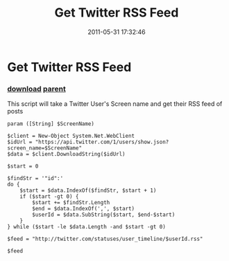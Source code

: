 ﻿---
pid:            2703
parent:         2685
children:       
poster:         chefsmack
title:          Get Twitter RSS Feed
date:           2011-05-31 17:32:46
description:    This script will take a Twitter User's Screen name and get their RSS feed of posts
format:         posh
---

# Get Twitter RSS Feed

### [download](2703.ps1) [parent](2685.md) 

This script will take a Twitter User's Screen name and get their RSS feed of posts

```posh
param ([String] $ScreenName)

$client = New-Object System.Net.WebClient
$idUrl = "https://api.twitter.com/1/users/show.json?screen_name=$ScreenName"
$data = $client.DownloadString($idUrl)

$start = 0

$findStr = '"id":'
do {
    $start = $data.IndexOf($findStr, $start + 1)
    if ($start -gt 0) {
        $start += $findStr.Length
        $end = $data.IndexOf(',', $start)
        $userId = $data.SubString($start, $end-$start)
    }
} while ($start -le $data.Length -and $start -gt 0)

$feed = "http://twitter.com/statuses/user_timeline/$userId.rss"

$feed
```
